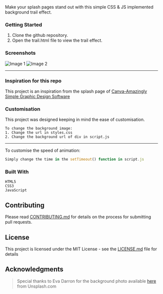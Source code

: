 Make your splash pages stand out with this simple CSS & JS implemented background trail effect.

### Getting Started
1. Clone the github repository.
2. Open the trail.html file to view the trail effect.

### Screenshots

![Image 1](https://www.dropbox.com/s/hc4689xvm9p6hob/css_trail_img1.png?raw=1 "The trail effect")
![Image 2](https://www.dropbox.com/s/dp8mbbtp3nauv67/css_trail_img2.png?raw=1)
___
### Inspiration for this repo
This project is an inspiration from the splash page of [Canva-Amazingly Simple Graphic Design Software](https://www.canva.com/)

### Customisation
This project was designed keeping in mind the ease of customisation.
```
To change the background image:
1. Change the url in styles.css
2. Change the background url of div in script.js
```
---

To customise the speed of animation:
```javascript
Simply change the time in the setTimeout() function in script.js
```

### Built With

``` 
HTML5 
CSS3
JavaScript 
```
## Contributing

Please read [CONTRIBUTING.md](CONTRIBUTNG.md) for details on the process for submitting pull requests.

## License

This project is licensed under the MIT License - see the [LICENSE.md](LICENSE.md) file for details

## Acknowledgments
>Special thanks to Eva Darron for the background photo available [here](https://unsplash.com/@evadarron?utm_medium=referral&utm_campaign=photographer-credit&utm_content=creditBadge) from Unsplash.com


